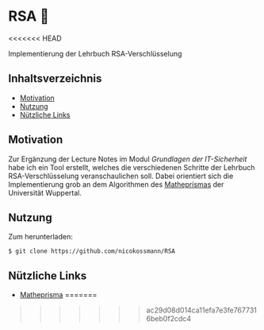 # RSA :closed_lock_with_key:
<<<<<<< HEAD

Implementierung der Lehrbuch RSA-Verschlüsselung

## Inhaltsverzeichnis

  - [Motivation](#motivation)
  - [Nutzung](#nutzung)
  - [Nützliche Links](#nützliche-links)

## Motivation

Zur Ergänzung der Lecture Notes im Modul *Grundlagen der IT-Sicherheit* habe ich ein Tool erstellt, welches die verschiedenen Schritte der Lehrbuch RSA-Verschlüsselung veranschaulichen soll. Dabei orientiert sich die Implementierung grob an dem Algorithmen des [Matheprismas](#nützliche-links) der Universität Wuppertal.

## Nutzung
Zum herunterladen:
````
$ git clone https://github.com/nicokossmann/RSA
````

## Nützliche Links

* [Matheprisma](http://www.matheprisma.uni-wuppertal.de/Module/RSA/index.html)
=======
>>>>>>> ac29d08d014ca11efa7e3fe7677316beb0f2cdc4
